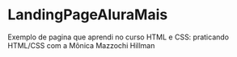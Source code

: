 # LandingPageAluraMais
Exemplo de pagina que aprendi no curso HTML e CSS: praticando HTML/CSS com a Mônica Mazzochi Hillman
